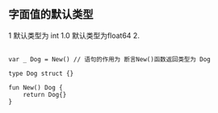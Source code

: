 ## 字面值的默认类型
1 默认类型为 int
1.0 默认类型为float64
2.
```

var _ Dog = New() // 语句的作用为 断言New()函数返回类型为 Dog

type Dog struct {}

fun New() Dog {
    return Dog{}
}
```